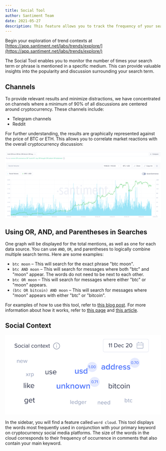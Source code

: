 ```yaml
---
title: Social Tool
author: Santiment Team
date: 2021-05-27
description: This feature allows you to track the frequency of your search term's mentions in a specific medium, such as Telegram.
---
```


Begin your exploration of trend contexts at [https://app.santiment.net/labs/trends/explore/](https://app.santiment.net/labs/trends/explore/)

The Social Tool enables you to monitor the number of times your search term or phrase is mentioned in a specific medium. This can provide valuable insights into the popularity and discussion surrounding your search term.

## Channels 

To provide relevant results and minimize distractions, we have concentrated on channels where a minimum of 90% of all discussions are centered around cryptocurrency. These channels include:

- Telegram channels
- Reddit 

For further understanding, the results are graphically represented against the price of BTC or ETH. This allows you to correlate market reactions with the overall cryptocurrency discussion:

![](search.png)

## Using OR, AND, and Parentheses in Searches

One graph will be displayed for the total mentions, as well as one for each data source. You can use `AND`, `OR`, and parentheses to logically combine multiple search terms. Here are some examples:

- `btc moon` – This will search for the exact phrase "btc moon".
- `btc AND moon` – This will search for messages where both "btc" and "moon" appear. The words do not need to be next to each other.
- `btc OR moon` – This will search for messages where either "btc" or "moon" appears.
- `(btc OR bitcoin) AND moon` – This will search for messages where "moon" appears with either "btc" or "bitcoin".

For examples of how to use this tool, refer to [this blog post](https://santiment.net/blog/introducing-social-trends/). For more information about how it works, refer to [this page](/metrics/social-volume/) and [this article](/metrics/sentiment-metrics/).

## Social Context 

![](wordcloud.png)

In the sidebar, you will find a feature called `word cloud`. This tool displays the words most frequently used in conjunction with your primary keyword on cryptocurrency social media platforms. The size of the words in the cloud corresponds to their frequency of occurrence in comments that also contain your main keyword. 

